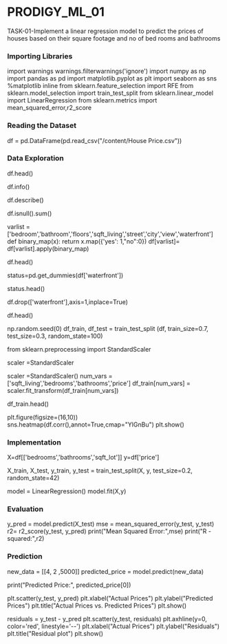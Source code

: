 # PRODIGY_ML_01
TASK-01-Implement a linear regression model to predict the prices of houses based on their square footage and no of bed rooms and bathrooms

### **Importing Libraries**

import warnings
warnings.filterwarnings('ignore')
import numpy as np
import pandas as pd
import matplotlib.pyplot as plt
import seaborn as sns
%matplotlib inline
from sklearn.feature_selection import RFE
from sklearn.model_selection import train_test_split
from sklearn.linear_model import LinearRegression
from sklearn.metrics import mean_squared_error,r2_score

### **Reading the Dataset**

df = pd.DataFrame(pd.read_csv("/content/House Price.csv"))

### **Data Exploration**

df.head()

df.info()

df.describe()

df.isnull().sum()

varlist =['bedroom','bathroom','floors','sqft_living','street','city','view','waterfront']
def binary_map(x):
  return x.map({'yes': 1,"no":0})
  df[varlist]= df[varlist].apply(binary_map)

df.head()

status=pd.get_dummies(df['waterfront'])

status.head()

df.drop(['waterfront'],axis=1,inplace=True)

df.head()

np.random.seed(0)
df_train, df_test = train_test_split (df, train_size=0.7, test_size=0.3, random_state=100)


from sklearn.preprocessing import StandardScaler

scaler =StandardScaler

scaler =StandardScaler()
num_vars = ['sqft_living','bedrooms','bathrooms','price']
df_train[num_vars] = scaler.fit_transform(df_train[num_vars])

df_train.head()

plt.figure(figsize=(16,10))
sns.heatmap(df.corr(),annot=True,cmap="YlGnBu")
plt.show()

### **Implementation**

X=df[['bedrooms','bathrooms','sqft_lot']]
y=df['price']

X_train, X_test, y_train, y_test = train_test_split(X, y, test_size=0.2, random_state=42)

model = LinearRegression()
model.fit(X,y)

### **Evaluation**

y_pred = model.predict(X_test)
mse = mean_squared_error(y_test, y_test)
r2= r2_score(y_test, y_pred)
print("Mean Squared Error:",mse)
print("R -squared:",r2)


### **Prediction**

new_data = [[4, 2 ,5000]]
predicted_price = model.predict(new_data)

print("Predicted Price:", predicted_price[0])


plt.scatter(y_test, y_pred)
plt.xlabel("Actual Prices")
plt.ylabel("Predicted Prices")
plt.title("Actual Prices vs. Predicted Prices")
plt.show()

residuals = y_test - y_pred
plt.scatter(y_test, residuals)
plt.axhline(y=0, color='red', linestyle='--')
plt.xlabel("Actual Prices")
plt.ylabel("Residuals")
plt.title("Residual plot")
plt.show()
